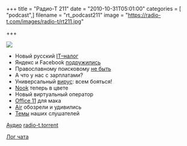 +++
title = "Радио-Т 211"
date = "2010-10-31T05:01:00"
categories = [ "podcast",]
filename = "rt_podcast211"
image = "https://radio-t.com/images/radio-t/rt211.jpg"

+++

![](https://radio-t.com/images/radio-t/rt211.jpg)

- Новый русский [IT–налог](http://www.opennet.ru/opennews/art.shtml?num=28399)
- Яндекс и Facebook [подружились](http://internetno.net/2010/10/28/yandeks-i-facebook-podruzhilis/)
- Православному поисковому [не быть](http://www.vedomosti.ru/newspaper/article/248490/antigoogle_otmenyaetsya#ixzz13XqnWvvr)
- А что у нас с зарплатами?
- Универсальный [вирус](http://www.osnews.com/story/23954/Java_Trojan_Attempts_to_Attack_Mac_OS_X_Fails): всем бояться!
- [Nook](http://www.engadget.com/2010/10/26/nook-color-first-hands-on/) теперь в цвете
- Новый виртуальный оператор
- [Office 11](http://www.engadget.com/2010/10/26/office-2011-for-mac-is-available-today-docx/) для мака
- [Air](http://reviews.cnet.com/laptops/apple-macbook-air/4505-3121_7-32818756.html) обозрели и удивились
- [Темы](/p/2010/10/26/prep-211/) наших слушателей

[Аудио](https://archive.rucast.net/radio-t/media/rt_podcast211.mp3)
[radio-t.torrent](http://www.radio-t.com/torrents/rt_podcast211.mp3.torrent)

[Лог чата](http://chat.radio-t.com/logs/radio-t-211.html)
<audio src="https://archive.rucast.net/radio-t/media/rt_podcast211.mp3" preload="none"></audio>
